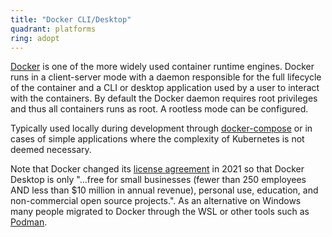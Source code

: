 ```yaml
---
title: "Docker CLI/Desktop"
quadrant: platforms
ring: adopt
---
```


[Docker](https://www.docker.com/) is one of the more widely used container
runtime engines. Docker runs in a client-server mode with a daemon responsible
for the full lifecycle of the container and a CLI or desktop application used
by a user to interact with the containers. By default the Docker daemon requires
root privileges and thus all containers runs as root. A rootless mode can be
configured.

Typically used locally during development through
[docker-compose](https://docs.docker.com/compose/) or in cases of simple
applications where the complexity of Kubernetes is not deemed necessary.

Note that Docker changed its [license agreement](https://docs.docker.com/subscription/desktop-license/) in 2021 so that Docker Desktop
is only "...free for small businesses
(fewer than 250 employees AND less than $10 million in annual revenue),
personal use, education, and non-commercial open source projects.".
As an alternative on Windows many people migrated to Docker through the WSL or
other tools such as [Podman](https://podman.io/).
